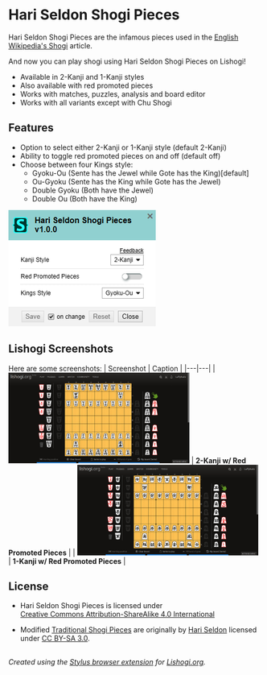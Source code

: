 # Hari Seldon Shogi Pieces
Hari Seldon Shogi Pieces are the infamous pieces used in the [English Wikipedia's Shogi](https://en.wikipedia.org/wiki/Shogi) article.

And now you can play shogi using Hari Seldon Shogi Pieces on Lishogi!

- Available in 2-Kanji and 1-Kanji styles
- Also available with red promoted pieces
- Works with matches, puzzles, analysis and board editor
- Works with all variants except with Chu Shogi 

## Features
- Option to select either 2-Kanji or 1-Kanji style (default 2-Kanji)
- Ability to toggle red promoted pieces on and off (default off)
- Choose between four Kings style:
  - Gyoku-Ou (Sente has the Jewel while Gote has the King)[default]
  - Ou-Gyoku (Sente has the King while Gote has the Jewel)
  - Double Gyoku (Both have the Jewel)
  - Double Ou (Both have the King)
 
 ![hari seldon shogi pieces stylus option](https://raw.githubusercontent.com/LuffyKudo/Shogi-Themes/main/Hari%20Seldon%20Shogi%20Pieces/Screenshots/Settings.png)

 ## Lishogi Screenshots
Here are some screenshots:
| Screenshot | Caption |
|---|---|
| <img src="https://raw.githubusercontent.com/LuffyKudo/Shogi-Themes/main/Hari%20Seldon%20Shogi%20Pieces/Screenshots/Lishogi%202-Kanji%20Red.png" alt="Hari Seldon shogi 2-kanji red promoted pieces Lishogi screenshot" width="360"/> | **2-Kanji w/ Red Promoted Pieces** |
| <img src="https://raw.githubusercontent.com/LuffyKudo/Shogi-Themes/main/Hari%20Seldon%20Shogi%20Pieces/Screenshots/Lishogi%201-Kanji%20Red.png" alt="Hari Seldon shogi 1-kanji red promoted pieces Lishogi screenshot" width="360"/> | **1-Kanji w/ Red Promoted Pieces** |

## License
- <p xmlns:cc="http://creativecommons.org/ns#" >Hari Seldon Shogi Pieces is licensed under <a href="https://creativecommons.org/licenses/by-sa/4.0/?ref=chooser-v1" target="_blank" rel="license noopener noreferrer" style="display:inline-block;">Creative Commons Attribution-ShareAlike 4.0 International<img style="height:22px!important;margin-left:3px;vertical-align:text-bottom;" src="https://mirrors.creativecommons.org/presskit/icons/cc.svg?ref=chooser-v1" alt=""><img style="height:22px!important;margin-left:3px;vertical-align:text-bottom;" src="https://mirrors.creativecommons.org/presskit/icons/by.svg?ref=chooser-v1" alt=""><img style="height:22px!important;margin-left:3px;vertical-align:text-bottom;" src="https://mirrors.creativecommons.org/presskit/icons/sa.svg?ref=chooser-v1" alt=""></a></p>

- Modified [Traditional Shogi Pieces](https://commons.wikimedia.org/wiki/Category:SVG_traditional_shogi_pieces) are originally by [Hari Seldon](https://commons.wikimedia.org/wiki/User:Hari_Seldon) licensed under [CC BY-SA 3.0](https://creativecommons.org/licenses/by-sa/3.0/deed.en).

## 
*Created using the [Stylus browser extension](https://add0n.com/stylus.html) for [Lishogi.org](https://lishogi.org).*

